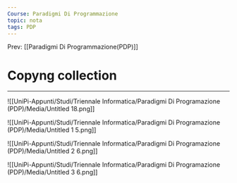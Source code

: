 ```yaml
---
Course: Paradigmi Di Programmazione
topic: nota
tags: PDP
---
```


Prev: [[Paradigmi Di Programmazione(PDP)]]

# Copyng collection
---


![[UniPi-Appunti/Studi/Triennale Informatica/Paradigmi Di Programazione (PDP)/Media/Untitled 18.png]]

![[UniPi-Appunti/Studi/Triennale Informatica/Paradigmi Di Programazione (PDP)/Media/Untitled 1 5.png]]

![[UniPi-Appunti/Studi/Triennale Informatica/Paradigmi Di Programazione (PDP)/Media/Untitled 2 6.png]]

![[UniPi-Appunti/Studi/Triennale Informatica/Paradigmi Di Programazione (PDP)/Media/Untitled 3 6.png]]

